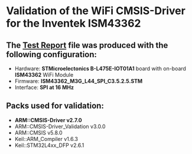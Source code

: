 # Validation of the **WiFi CMSIS-Driver** for the **Inventek ISM43362**

## The [Test Report](./TestReport.txt) file was produced with the following configuration:
 - Hardware:  **STMicroelectonics B-L475E-IOT01A1** board with on-board **ISM43362** WiFi Module
 - Firmware:  **ISM43362_M3G_L44_SPI_C3.5.2.5.STM**
 - Interface: **SPI at 16 MHz**

## Packs used for validation:
 - **ARM::CMSIS-Driver v2.7.0**
 - ARM::CMSIS-Driver_Validation v3.0.0
 - ARM::CMSIS v5.8.0
 - Keil::ARM_Compiler v1.6.3
 - Keil::STM32L4xx_DFP v2.6.1
